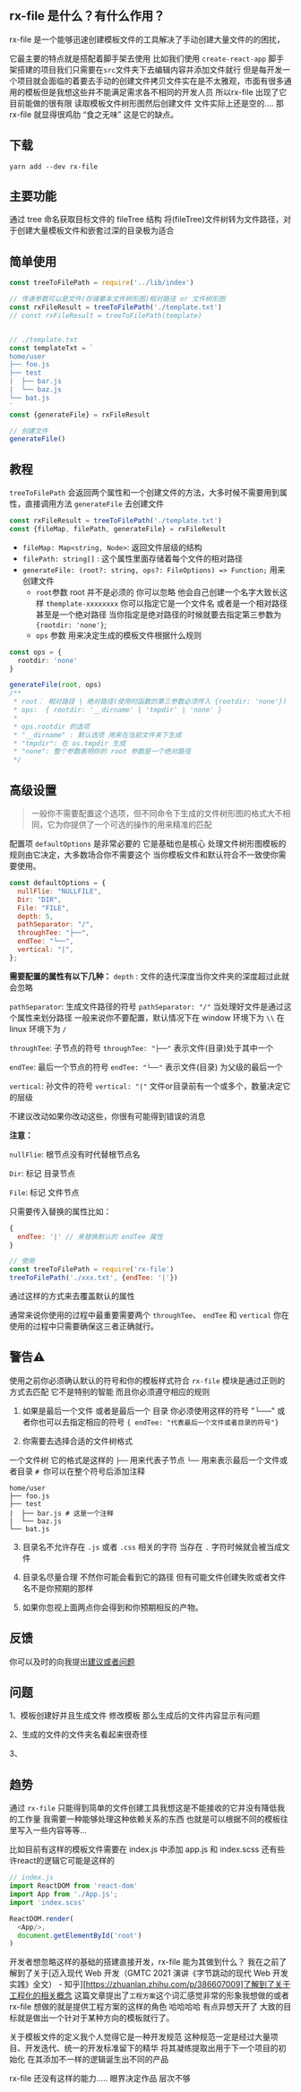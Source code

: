 ## rx-file 是什么？有什么作用？

rx-file 是一个能够迅速创建模板文件的工具解决了手动创建大量文件的的困扰，

它最主要的特点就是搭配着脚手架去使用 比如我们使用 `create-react-app` 脚手架搭建的项目我们只需要在`src`文件夹下去编辑内容并添加文件就行 但是每开发一个项目就会面临的着要去手动的创建文件拷贝文件实在是不太雅观，市面有很多通用的模板但是我想这些并不能满足需求各不相同的开发人员 所以rx-file 出现了它目前能做的很有限 读取模板文件树形图然后创建文件 文件实际上还是空的.... 那 rx-file 就显得很鸡肋 “食之无味” 这是它的缺点。

## 下载

~~~shell
yarn add --dev rx-file
~~~

## 主要功能

通过 tree 命名获取目标文件的 fileTree 结构 将(fileTree)文件树转为文件路径，对于创建大量模板文件和嵌套过深的目录极为适合

## 简单使用

~~~js
const treeToFilePath = require('../lib/index')

// 传递参数可以是文件(存储摹本文件树形图)相对路径 or 文件树形图  
const rxFileResult = treeToFilePath('./template.txt')
// const rxFileResult = treeToFilePath(template)


// ./template.txt
const templateTxt = `
home/user
├── foo.js
├── test
|  ├── bar.js
|  └── baz.js
└── bat.js
`
const {generateFile} = rxFileResult

// 创建文件
generateFile()
~~~

## 教程

`treeToFilePath` 会返回两个属性和一个创建文件的方法，大多时候不需要用到属性，直接调用方法 `generateFile` 去创建文件

~~~ts
const rxFileResult = treeToFilePath('./template.txt')
const {fileMap, filePath, generateFile} = rxFileResult 
~~~

- `fileMap: Map<string, Node>`: 返回文件层级的结构
- `filePath: string[]` : 这个属性里面存储着每个文件的相对路径
- `generateFile: (root?: string, ops?: FileOptions) => Function;` 用来创建文件
  - `root`参数 root 并不是必须的 你可以忽略 他会自己创建一个名字大致长这样 `themplate-xxxxxxxx` 你可以指定它是一个文件名 或者是一个相对路径 甚至是一个绝对路径 当你指定是绝对路径的时候就要去指定第三参数为 `{rootdir: 'none'}`;
  - `ops` 参数 用来决定生成的模板文件根据什么规则


~~~ts
const ops = {
  rootdir: 'none'
}

generateFile(root, ops)
/**
 * root： 相对路径 | 绝对路径(使用时函数的第三参数必须传入 {rootdir: 'none'})
 * ops:  { rootdir: '__dirname' | 'tmpdir' | 'none' }
 * 
 * ops.rootdir 的选项
 * "__dirname" : 默认选项 用来在当前文件夹下生成
 * "tmpdir": 在 os.tmpdir 生成
 * "none": 整个参数表明你的 root 参数是一个绝对路径
 */
~~~


## 高级设置
> 一般你不需要配置这个选项，但不同命令下生成的文件树形图的格式大不相同，它为你提供了一个可选的操作的用来精准的匹配

配置项 `defaultOptions` 是非常必要的 它是基础也是核心 处理文件树形图模板的规则由它决定，大多数场合你不需要这个 当你模板文件和默认符合不一致使你需要使用。

~~~js
const defaultOptions = {
  nullFlie: "NULLFILE",
  Dir: "DIR",
  File: "FILE",
  depth: 5,
  pathSeparator: "/",
  throughTee: "├──",
  endTee: "└──",
  vertical: "|",
};
~~~

**需要配置的属性有以下几种：**
`depth` : 文件的迭代深度当你文件夹的深度超过此就会忽略

`pathSeparator`: 生成文件路径的符号 `pathSeparator: "/"` 当处理好文件是通过这个属性来划分路径 一般来说你不要配置，默认情况下在 window 环境下为 `\\` 在 linux 环境下为 `/`

`throughTee`: 子节点的符号 `throughTee: "├──"` 表示文件(目录)处于其中一个

`endTee`: 最后一个节点的符号 `endTee: "└──"` 表示文件(目录) 为父级的最后一个

`vertical`: 孙文件的符号 `vertical: "|"` 文件or目录前有一个或多个，数量决定它的层级


不建议改动如果你改动这些，你很有可能得到错误的消息

**注意：**

`nullFlie`: 根节点没有时代替根节点名

`Dir`: 标记 目录节点

`File`: 标记 文件节点

只需要传入替换的属性比如：

~~~js
{
  endTee: '|' // 来替换默认的 endTee 属性
}

// 使用
const treeToFilePath = require('rx-file')
treeToFilePath('./xxx.txt', {endTee: '|'})

~~~

通过这样的方式来去覆盖默认的属性 


通常来说你使用的过程中最重要需要两个 `throughTee`、 `endTee` 和 `vertical` 你在使用的过程中只需要确保这三者正确就行。

## 警告⚠

使用之前你必须确认默认的符号和你的模板样式符合 `rx-file` 模块是通过正则的方式去匹配 它不是特别的智能 而且你必须遵守相应的规则 

1. 如果是最后一个文件 或者是最后一个 目录 你必须使用这样的符号 "└──" 或者你也可以去指定相应的符号 `{ endTee: "代表最后一个文件或者目录的符号"}`

2. 你需要去选择合适的文件树格式

一个文件树  它的格式是这样的 `├──` 用来代表子节点 `└──` 用来表示最后一个文件或者目录 `# `你可以在整个符号后添加注释 

~~~
home/user
├── foo.js
├── test
|  ├── bar.js # 这是一个注释
|  └── baz.js
└── bat.js
~~~

3. 目录名不允许存在 `.js` 或者 `.css` 相关的字符 当存在 `.` 字符时候就会被当成文件

4. 目录名尽量合理 不然你可能会看到它的路径 但有可能文件创建失败或者文件名不是你预期的那样

5. 如果你忽视上面两点你会得到和你预期相反的产物。

## 反馈

你可以及时的向我提出[建议或者问题](https://github.com/xiaochengzi6/rx-file/issues)


## 问题

1、模板创建好并且生成文件 修改模板 那么生成后的文件内容显示有问题

2、生成的文件的文件夹名看起来很奇怪

3、

## 趋势
通过 `rx-file` 只能得到简单的文件创建工具我想这是不能接收的它并没有降低我的工作量 我需要一种能够处理这种依赖关系的东西 也就是可以根据不同的模板往里写入一些内容等等...

比如目前有这样的模板文件需要在 index.js 中添加 app.js 和 index.scss 还有些许react的逻辑它可能是这样的

~~~js
// index.js
import ReactDOM from 'react-dom'
import App from './App.js';
import 'index.scss'

ReactDOM.render(
  <App/>,
  document.getElementById('root')
)
~~~

开发者想忽略这样的基础的搭建直接开发，rx-file 能为其做到什么？ 我在之前了解到了关于[迈入现代 Web 开发（GMTC 2021 演讲《字节跳动的现代 Web 开发实践》全文） - 知乎][https://zhuanlan.zhihu.com/p/386607009]了解到了关于工程化的相关概念 这篇文章提出了`工程方案`这个词汇感觉非常的形象我想做的或者 rx-file 想做的就是提供工程方案的这样的角色 哈哈哈哈 有点异想天开了 大致的目标就是做出一个针对于某种方向的模板就行了。

关于模板文件的定义我个人觉得它是一种开发规范 这种规范一定是经过大量项目、开发迭代、统一的开发标准留下的精华 将其凝练提取出用于下一个项目的初始化 在其添加不一样的逻辑诞生出不同的产品

rx-file 还没有这样的能力..... 眼界决定作品 层次不够

